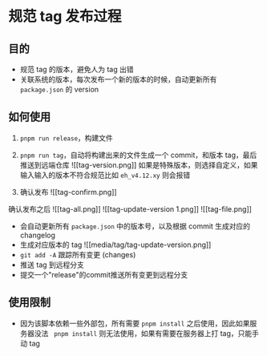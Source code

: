 # 规范 tag 发布过程

## 目的
- 规范 tag 的版本，避免人为 tag 出错
- 关联系统的版本，每次发布一个新的版本的时候，自动更新所有 ` package.json ` 的 version


## 如何使用
1. `pnpm run release`，构建文件
2. `pnpm run tag`，自动将构建出来的文件生成一个 commit，和版本 tag，最后推送到远端仓库
![[tag-version.png]]
如果是特殊版本，则选择自定义，如果输入输入的版本不符合规范比如 `eh_v4.12.xy` 则会报错

3. 确认发布
![[tag-confirm.png]]

确认发布之后
![[tag-all.png]]
![[tag-update-version 1.png]]
![[tag-file.png]]
- 会自动更新所有 `package.json` 中的版本号，以及根据 commit 生成对应的 changelog
- 生成对应版本的 tag
![[media/tag/tag-update-version.png]]
- `git add -A` 跟踪所有变更 (changes)
- 推送 tag 到远程分支
- 提交一个"release"的commit推送所有变更到远程分支


## 使用限制
- 因为该脚本依赖一些外部包，所有需要 `pnpm install`  之后使用，因此如果服务器没法 ` pnpm install` 则无法使用，如果有需要在服务器上打 tag，只能手动 tag
